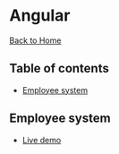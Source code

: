 # Angular

[Back to Home](https://github.com/seanedw1/Portfolio)

## Table of contents

* [Employee system](#employee-system)


## Employee system

* [Live demo](https://seanedw1.github.io/Portfolio/Angular/Demo1/index.html)
